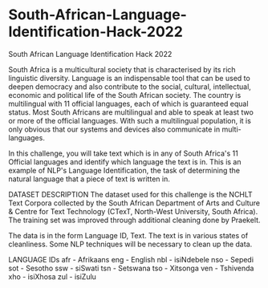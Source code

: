 # South-African-Language-Identification-Hack-2022
South African Language Identification Hack 2022

South Africa is a multicultural society that is characterised by its rich linguistic diversity. Language is an indispensable tool that can be used to deepen democracy and also contribute to the social, cultural, intellectual, economic and political life of the South African society. The country is multilingual with 11 official languages, each of which is guaranteed equal status. Most South Africans are multilingual and able to speak at least two or more of the official languages. With such a multilingual population, it is only obvious that our systems and devices also communicate in multi-languages.

In this challenge, you will take text which is in any of South Africa's 11 Official languages and identify which language the text is in. This is an example of NLP's Language Identification, the task of determining the natural language that a piece of text is written in.

DATASET DESCRIPTION
The dataset used for this challenge is the NCHLT Text Corpora collected by the South African Department of Arts and Culture & Centre for Text Technology (CTexT, North-West University, South Africa). The training set was improved through additional cleaning done by Praekelt.

The data is in the form Language ID, Text. The text is in various states of cleanliness. Some NLP techniques will be necessary to clean up the data.

LANGUAGE IDs
afr - Afrikaans
eng - English
nbl - isiNdebele
nso - Sepedi
sot - Sesotho
ssw - siSwati
tsn - Setswana
tso - Xitsonga
ven - Tshivenda
xho - isiXhosa
zul - isiZulu
